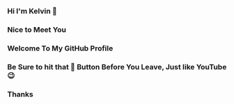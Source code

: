 ### Hi I'm Kelvin 👋
### Nice to Meet You

### Welcome To My GitHub Profile
### Be Sure to hit that 🌟 Button Before You Leave, Just like YouTube 😉








### Thanks
